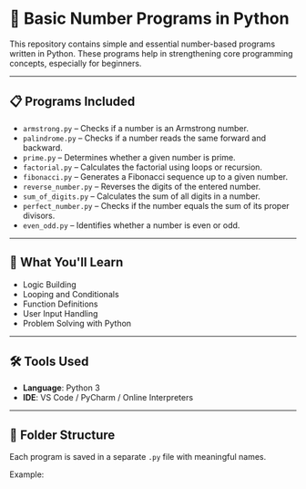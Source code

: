 # 🔢 Basic Number Programs in Python

This repository contains simple and essential number-based programs written in Python. These programs help in strengthening core programming concepts, especially for beginners.

---

## 📋 Programs Included

- `armstrong.py` – Checks if a number is an Armstrong number.
- `palindrome.py` – Checks if a number reads the same forward and backward.
- `prime.py` – Determines whether a given number is prime.
- `factorial.py` – Calculates the factorial using loops or recursion.
- `fibonacci.py` – Generates a Fibonacci sequence up to a given number.
- `reverse_number.py` – Reverses the digits of the entered number.
- `sum_of_digits.py` – Calculates the sum of all digits in a number.
- `perfect_number.py` – Checks if the number equals the sum of its proper divisors.
- `even_odd.py` – Identifies whether a number is even or odd.

---

## 🧠 What You'll Learn

- Logic Building
- Looping and Conditionals
- Function Definitions
- User Input Handling
- Problem Solving with Python

---

## 🛠️ Tools Used

- **Language**: Python 3
- **IDE**: VS Code / PyCharm / Online Interpreters

---

## 📁 Folder Structure

Each program is saved in a separate `.py` file with meaningful names.

Example:
